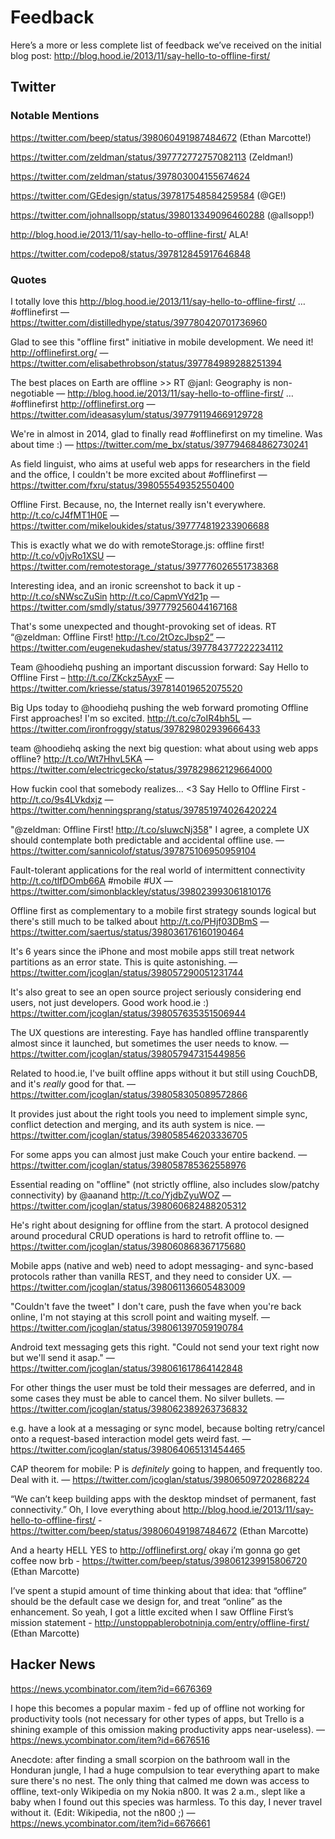 # Feedback

Here’s a more or less complete list of feedback we’ve received on the initial blog post: http://blog.hood.ie/2013/11/say-hello-to-offline-first/

## Twitter

### Notable Mentions

https://twitter.com/beep/status/398060491987484672 (Ethan Marcotte!)

https://twitter.com/zeldman/status/397772772757082113 (Zeldman!)

https://twitter.com/zeldman/status/397803004155674624

https://twitter.com/GEdesign/status/397817548584259584 (@GE!)

https://twitter.com/johnallsopp/status/398013349096460288 (@allsopp!)

http://blog.hood.ie/2013/11/say-hello-to-offline-first/ ALA!

https://twitter.com/codepo8/status/397812845917646848


### Quotes

I totally love this http://blog.hood.ie/2013/11/say-hello-to-offline-first/ … #offlinefirst — https://twitter.com/distilledhype/status/397780420701736960

Glad to see this "offline first" initiative in mobile development. We need it! http://offlinefirst.org/ — https://twitter.com/elisabethrobson/status/397784989288251394

The best places on Earth are offline >> RT @janl: Geography is non-negotiable — http://blog.hood.ie/2013/11/say-hello-to-offline-first/ … #offlinefirst http://offlinefirst.org — https://twitter.com/ideasasylum/status/397791194669129728

We're in almost in 2014, glad to finally read #offlinefirst on my timeline. Was about time :) — https://twitter.com/me_bx/status/397794684862730241

As field linguist, who aims at useful web apps for researchers in the field and the office, I couldn't be more excited about #offlinefirst — https://twitter.com/fxru/status/398055549352550400

Offline First. Because, no, the Internet really isn't everywhere.  http://t.co/cJ4fMT1H0E — https://twitter.com/mikeloukides/status/397774819233906688

This is exactly what we do with remoteStorage.js: offline first! http://t.co/v0jvRo1XSU — https://twitter.com/remotestorage_/status/397776026551738368

Interesting idea, and an ironic screenshot to back it up - http://t.co/sNWscZuSin http://t.co/CapmVYd21p — https://twitter.com/smdly/status/397779256044167168

That's some unexpected and thought-provoking set of ideas. RT “@zeldman: Offline First! http://t.co/2tOzcJbsp2” — https://twitter.com/eugenekudashev/status/397784377222234112

Team @hoodiehq pushing an important discussion forward: Say Hello to Offline First – http://t.co/ZKckz5AyxF — https://twitter.com/kriesse/status/397814019652075520

Big Ups today to @hoodiehq pushing the web forward promoting Offline First approaches! I'm so excited. http://t.co/c7oIR4bh5L — https://twitter.com/ironfroggy/status/397829802939666433

team @hoodiehq asking the next big question: what about using web apps offline? http://t.co/Wt7HhvL5KA — https://twitter.com/electricgecko/status/397829862129664000

How fuckin cool that somebody realizes... <3 Say Hello to Offline First - http://t.co/9s4LVkdxjz — https://twitter.com/henningsprang/status/397851974026420224

"@zeldman: Offline First! http://t.co/sIuwcNj358" I agree, a complete UX should contemplate both predictable and accidental offline use. — https://twitter.com/sannicolof/status/397875106950959104

Fault-tolerant applications for the real world of intermittent connectivity http://t.co/tlfDOmb66A #mobile #UX — https://twitter.com/simonblackley/status/398023993061810176

Offline first as complementary to a mobile first strategy sounds logical but there's still much to be talked about http://t.co/PHjf03DBmS — https://twitter.com/saertus/status/398036176160190464

It's 6 years since the iPhone and most mobile apps still treat network partitions as an error state. This is quite astonishing. — https://twitter.com/jcoglan/status/398057290051231744

It's also great to see an open source project seriously considering end users, not just developers. Good work hood.ie :) https://twitter.com/jcoglan/status/398057635351506944

The UX questions are interesting. Faye has handled offline transparently almost since it launched, but sometimes the user needs to know. — https://twitter.com/jcoglan/status/398057947315449856

Related to hood.ie, I've built offline apps without it but still using CouchDB, and it's *really* good for that. — https://twitter.com/jcoglan/status/398058305089572866

It provides just about the right tools you need to implement simple sync, conflict detection and merging, and its auth system is nice. — https://twitter.com/jcoglan/status/398058546203336705

For some apps you can almost just make Couch your entire backend. — https://twitter.com/jcoglan/status/398058785362558976

Essential reading on "offline" (not strictly offline, also includes slow/patchy connectivity) by @aanand http://t.co/YjdbZyuWOZ — https://twitter.com/jcoglan/status/398060682488205312

He's right about designing for offline from the start. A protocol designed around procedural CRUD operations is hard to retrofit offline to. — https://twitter.com/jcoglan/status/398060868367175680

Mobile apps (native and web) need to adopt messaging- and sync-based protocols rather than vanilla REST, and they need to consider UX. — https://twitter.com/jcoglan/status/398061136605483009

"Couldn't fave the tweet" I don't care, push the fave when you're back online, I'm not staying at this scroll point and waiting myself. — https://twitter.com/jcoglan/status/398061397059190784

Android text messaging gets this right. "Could not send your text right now but we'll send it asap." — https://twitter.com/jcoglan/status/398061617864142848

For other things the user must be told their messages are deferred, and in some cases they must be able to cancel them. No silver bullets. — https://twitter.com/jcoglan/status/398062389263736832

e.g. have a look at a messaging or sync model, because bolting retry/cancel onto a request-based interaction model gets weird fast. — https://twitter.com/jcoglan/status/398064065131454465

CAP theorem for mobile: P is *definitely* going to happen, and frequently too. Deal with it. — https://twitter.com/jcoglan/status/398065097202868224

“We can’t keep building apps with the desktop mindset of permanent, fast connectivity.” Oh, I love everything about http://blog.hood.ie/2013/11/say-hello-to-offline-first/ - https://twitter.com/beep/status/398060491987484672 (Ethan Marcotte)

And a hearty HELL YES to http://offlinefirst.org/  okay i’m gonna go get coffee now brb - https://twitter.com/beep/status/398061239915806720 (Ethan Marcotte)

I’ve spent a stupid amount of time thinking about that idea: that “offline” should be the default case we design for, and treat “online” as the enhancement. So yeah, I got a little excited when I saw Offline First’s mission statement - http://unstoppablerobotninja.com/entry/offline-first/ (Ethan Marcotte)

## Hacker News

https://news.ycombinator.com/item?id=6676369 

I hope this becomes a popular maxim - fed up of offline not working for productivity tools (not necessary for other types of apps, but Trello is a shining example of this omission making productivity apps near-useless). — https://news.ycombinator.com/item?id=6676516

Anecdote: after finding a small scorpion on the bathroom wall in the Honduran jungle, I had a huge compulsion to tear everything apart to make sure there's no nest. The only thing that calmed me down was access to offline, text-only Wikipedia on my Nokia n800. It was 2 a.m., slept like a baby when I found out this species was harmless. To this day, I never travel without it. (Edit: Wikipedia, not the n800 ;) — https://news.ycombinator.com/item?id=6676661
 
